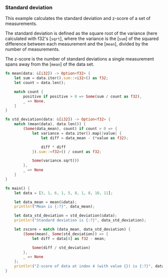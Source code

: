 ### Standard deviation

This example calculates the standard deviation and z-score of a set of measurements.

The standard deviation is defined as the square root of the variance (here calculated with f32's [`sqrt`], where the variance is the [`sum`] of the squared difference between each measurement and the [`mean`], divided by the number of measurements.

The z-score is the number of standard deviations a single measurement spans away from the [`mean`] of the data set.


```rust
fn mean(data: &[i32]) -> Option<f32> {
    let sum = data.iter().sum::<i32>() as f32;
    let count = data.len();

    match count {
        positive if positive > 0 => Some(sum / count as f32),
        _ => None,
    }
}

fn std_deviation(data: &[i32]) -> Option<f32> {
    match (mean(data), data.len()) {
        (Some(data_mean), count) if count > 0 => {
            let variance = data.iter().map(|value| {
                let diff = data_mean - (*value as f32);

                diff * diff
            }).sum::<f32>() / count as f32;

            Some(variance.sqrt())
        },
        _ => None
    }
}

fn main() {
    let data = [3, 1, 6, 1, 5, 8, 1, 8, 10, 11];

    let data_mean = mean(&data);
    println!("Mean is {:?}", data_mean);

    let data_std_deviation = std_deviation(&data);
    println!("Standard deviation is {:?}", data_std_deviation);

    let zscore = match (data_mean, data_std_deviation) {
        (Some(mean), Some(std_deviation)) => {
            let diff = data[4] as f32 - mean;

            Some(diff / std_deviation)
        },
        _ => None
    };
    println!("Z-score of data at index 4 (with value {}) is {:?}", data[4], zscore);
}
```

[sqrt]: https://doc.rust-lang.org/std/primitive.f32.html#method.sqrt
[sum]: https://doc.rust-lang.org/std/iter/trait.Iterator.html#method.sum
[mean]: science/mathematics/statistics/central-tendency.html

